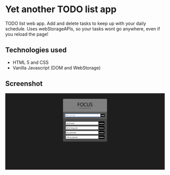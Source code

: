 # Yet another TODO list app

TODO list web app. Add and delete tasks to keep up with your daily schedule. Uses webStorageAPIs, so your tasks wont go anywhere, even if you reload the page!

## Technologies used

- HTML 5 and CSS
- Vanilla Javascript (DOM and WebStorage)

## Screenshot

![Screenshot of Webpage](images/todo-ss.png "Screenshot")
